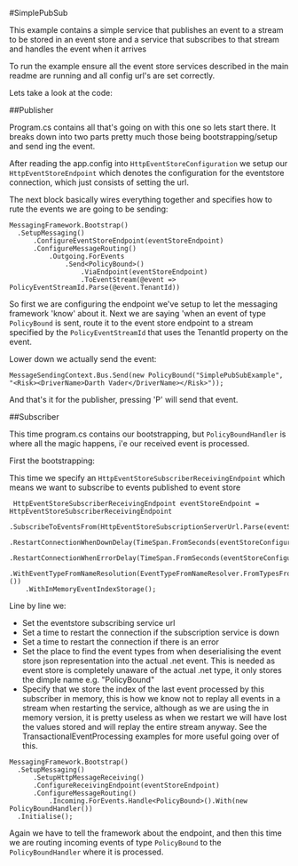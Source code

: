 
#SimplePubSub

This example contains a simple service that publishes an event to a stream to be stored in an event store and a service that subscribes to that stream and handles the event when it arrives

To run the example ensure all the event store services described in the main readme are running and all config url's are set correctly. 

Lets take a look at the code:

##Publisher

Program.cs contains all that's going on with this one so lets start there. It breaks down into two parts pretty much those being bootstrapping/setup and send ing the event.

After reading the app.config into `HttpEventStoreConfiguration` we setup our `HttpEventStoreEndpoint` which denotes the configuration for the eventstore connection, which just consists of setting the url.

The next block basically wires everything together and specifies how to rute the events we are going to be sending:

```
MessagingFramework.Bootstrap()
  .SetupMessaging()
      .ConfigureEventStoreEndpoint(eventStoreEndpoint)
      .ConfigureMessageRouting()
          .Outgoing.ForEvents
              .Send<PolicyBound>()
                  .ViaEndpoint(eventStoreEndpoint)
                  .ToEventStream(@event => PolicyEventStreamId.Parse(@event.TenantId))
```

So first we are configuring the endpoint we've setup to let the messaging framework 'know' about it. Next we are saying 'when an event of type `PolicyBound` is sent, route it to the event store endpoint to a stream specified by the `PolicyEventStreamId` that uses the TenantId property on the event.

Lower down we actually send the event:

```
MessageSendingContext.Bus.Send(new PolicyBound("SimplePubSubExample", "<Risk><DriverName>Darth Vader</DriverName></Risk>"));
```

And that's it for the publisher, pressing 'P' will send that event.


##Subscriber

This time program.cs contains our bootstrapping, but `PolicyBoundHandler` is where all the magic happens, i'e our received event is processed.

First the bootstrapping:

This time we specify an `HttpEventStoreSubscriberReceivingEndpoint` which means we want to subscribe to events published to event store

```
 HttpEventStoreSubscriberReceivingEndpoint eventStoreEndpoint = HttpEventStoreSubscriberReceivingEndpoint
    .SubscribeToEventsFrom(HttpEventStoreSubscriptionServerUrl.Parse(eventStoreConfiguration.Url))
    .RestartConnectionWhenDownDelay(TimeSpan.FromSeconds(eventStoreConfiguration.ConnectionDownRestartDelayInSeconds))
    .RestartConnectionWhenErrorDelay(TimeSpan.FromSeconds(eventStoreConfiguration.ErrorRestartDelayInSeconds))
    .WithEventTypeFromNameResolution(EventTypeFromNameResolver.FromTypesFromAssemblyContaining<PolicyBound>())
    .WithInMemoryEventIndexStorage();
```

Line by line we:
 - Set the eventstore subscribing service url
 - Set a time to restart the connection if the subscription service is down
 - Set a time to restart the connection if there is an error
 - Set the place to find the event types from when deserialising the event store json representation into the actual .net event. This is needed as event store is completely unaware of the actual .net type, it only stores the dimple name e.g. "PolicyBound"
 - Specify that we store the index of the last event processed by this subscriber in memory, this is how we know not to replay all events in a stream when restarting the service, although as we are using the in memory version, it is pretty useless as when we restart we will have lost the values stored and will replay the entire stream anyway. See the TransactionalEventProcessing examples for more useful going over of this.
 
```
MessagingFramework.Bootstrap()
  .SetupMessaging()
      .SetupHttpMessageReceiving()
      .ConfigureReceivingEndpoint(eventStoreEndpoint)
      .ConfigureMessageRouting()
          .Incoming.ForEvents.Handle<PolicyBound>().With(new PolicyBoundHandler())
  .Initialise();
```

Again we have to tell the framework about the endpoint, and then this time we are routing incoming events of type `PolicyBound` to the `PolicyBoundHandler` where it is processed.

